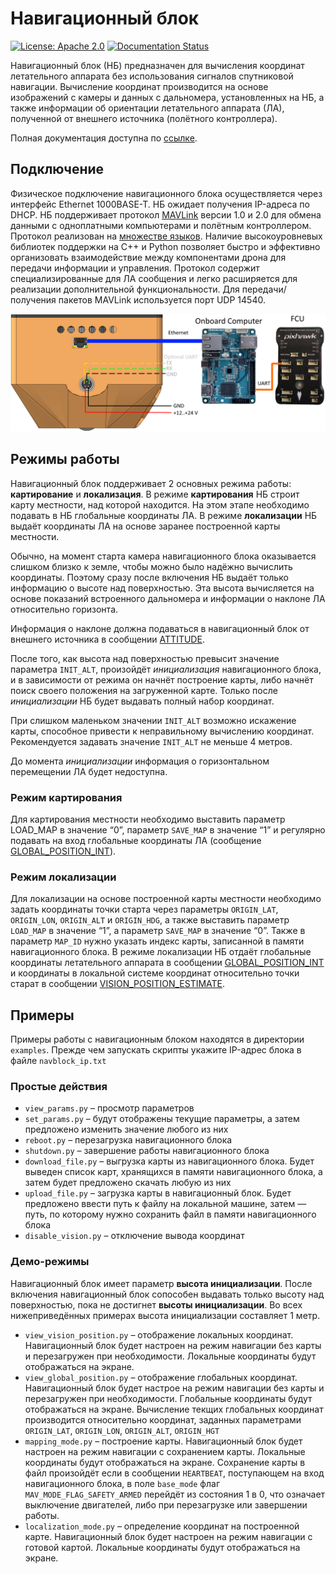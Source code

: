 # Навигационный блок
[![License: Apache 2.0](https://img.shields.io/badge/license-Apache%202.0-brightgreen.svg)](https://www.apache.org/licenses/LICENSE-2.0)
[![Documentation Status](https://readthedocs.org/projects/ntr-navigation-unit/badge/?version=latest)](https://ntr-navigation-unit.readthedocs.io/)

Навигационный блок (НБ) предназначен для вычисления координат летательного аппарата без использования сигналов спутниковой навигации.
Вычисление координат производится на основе изображений с камеры и данных с дальномера, установленных на НБ, а также информации об ориентации летательного аппарата (ЛА), полученной от внешнего источника (полётного контроллера).

Полная документация доступна по [ссылке](https://ntr-navigation-unit.readthedocs.io).

## Подключение

Физическое подключение навигационного блока осуществляется через интерфейс Ethernet 1000BASE-T.
НБ ожидает получения IP-адреса по DHCP.
НБ поддерживает протокол [MAVLink](https://mavlink.io/) версии 1.0 и 2.0 для обмена данными с одноплатными компьютерами и полётным контроллером.
Протокол реализован на [множестве языков](https://mavlink.io/en/getting_started/use_libraries.html).
Наличие высокоуровневых библиотек поддержки на C++ и Python позволяет быстро и эффективно организовать взаимодействие между компонентами дрона для передачи информации и управления.
Протокол содержит специализированные для ЛА сообщения и легко расширяется для реализации дополнительной функциональности.
Для передачи/получения пакетов MAVLink используется порт UDP 14540.

![](docs/_static/connection.png)

## Режимы работы

Навигационный блок поддерживает 2 основных режима работы: **картирование** и **локализация**.
В режиме **картирования** НБ строит карту местности, над которой находится.
На этом этапе необходимо подавать в НБ глобальные координаты ЛА.
В режиме **локализации** НБ выдаёт координаты ЛА на основе заранее построенной карты местности.

Обычно, на момент старта камера навигационного блока оказывается слишком близко к земле, чтобы можно было надёжно вычислить координаты.
Поэтому сразу после включения НБ выдаёт только информацию о высоте над поверхностью.
Эта высота вычисляется на основе показаний встроенного дальномера и информации о наклоне ЛА относительно горизонта.

Информация о наклоне должна подаваться в навигационный блок от внешнего источника в сообщении [ATTITUDE](https://mavlink.io/en/messages/common.html#ATTITUDE).

После того, как высота над поверхностью превысит значение параметра `INIT_ALT`, произойдёт *инициализация* навигационного блока, и в зависимости от режима он начнёт построение карты, либо начнёт поиск своего положения на загруженной карте.
Только после *инициализации* НБ будет выдавать полный набор координат.

При слишком маленьком значении `INIT_ALT` возможно искажение карты, способное привести к неправильному вычислению координат. Рекомендуется задавать значение `INIT_ALT` не меньше 4 метров.

До момента *инициализации* информация о горизонтальном перемещении ЛА будет недоступна.

### Режим картирования

Для картирования местности необходимо выставить параметр LOAD_MAP в значение “0”, параметр `SAVE_MAP` в значение “1” и регулярно подавать на вход глобальные координаты ЛА (сообщение [GLOBAL_POSITION_INT](https://mavlink.io/en/messages/common.html#GLOBAL_POSITION_INT)).

### Режим локализации

Для локализации на основе построенной карты местности необходимо задать координаты точки старта через параметры `ORIGIN_LAT`, `ORIGIN_LON`, `ORIGIN_ALT` и `ORIGIN_HDG`, а также выставить параметр `LOAD_MAP` в значение “1”, а параметр `SAVE_MAP` в значение “0”.
Также в параметр `MAP_ID` нужно указать индекс карты, записанной в памяти навигационного блока.
В режиме локализации НБ отдаёт глобальные координаты летательного аппарата в сообщении [GLOBAL_POSITION_INT](https://mavlink.io/en/messages/common.html#GLOBAL_POSITION_INT) и координаты в локальной системе координат относительно точки старат в сообщении [VISION_POSITION_ESTIMATE](https://mavlink.io/en/messages/common.html#VISION_POSITION_ESTIMATE).

## Примеры

Примеры работы с навигационным блоком находятся в директории `examples`.
Прежде чем запускать скрипты укажите IP-адрес блока в файле `navblock_ip.txt`

### Простые действия

* `view_params.py` – просмотр параметров
* `set_params.py` – будут отображены текущие параметры, а затем предложено изменить значение любого из них
* `reboot.py` – перезагрузка навигационного блока
* `shutdown.py` – завершение работы навигационного блока
* `download_file.py` – выгрузка карты из навигационного блока. Будет выведен список карт, хранящихся в памяти навигационного блока, а затем будет предложено скачать любую из них
* `upload_file.py` – загрузка карты в навигационный блок. Будет предложено ввести путь к файлу на локальной машине, затем — путь, по которому нужно сохранить файл в памяти навигационного блока
* `disable_vision.py` – отключение вывода координат

### Демо-режимы

Навигационный блок имеет параметр **высота инициализации**. После включения навигационный блок сопособен выдавать только высоту над поверхностью, пока не достигнет **высоты инициализации**. Во всех нижеприведённых примерах высота инициализации составляет 1 метр.

* `view_vision_position.py` – отображение локальных координат. Навигационный блок будет настроен на режим навигации без карты и перезагружен при необходимости. Локальные координаты будут отображаться на экране.
* `view_global_position.py` – отображение глобальных координат. Навигационный блок будет настрое на режим навигации без карты и перезагружен при необходимости. Глобальные координаты будут отображаться на экране. Вычисление текщих глобальных координат производится относительно координат, заданных параметрами `ORIGIN_LAT`, `ORIGIN_LON`, `ORIGIN_ALT`, `ORIGIN_HGT`
* `mapping_mode.py` – построение карты. Навигационный блок будет настроен на режим навигации с сохранением карты. Локальные координаты будут отображаться на экране. Сохранение карты в файл произойдёт если в сообщении `HEARTBEAT`, поступающем на вход навигационного блока, в поле `base_mode` флаг `MAV_MODE_FLAG_SAFETY_ARMED` перейдёт из состояния 1 в 0, что означает выключение двигателей, либо при перезагрузке или завершении работы.
* `localization_mode.py` – определение координат на построенной карте. Навигационный блок будет настроен на режим навигации с готовой картой. Локальные координаты будут отображаться на экране.